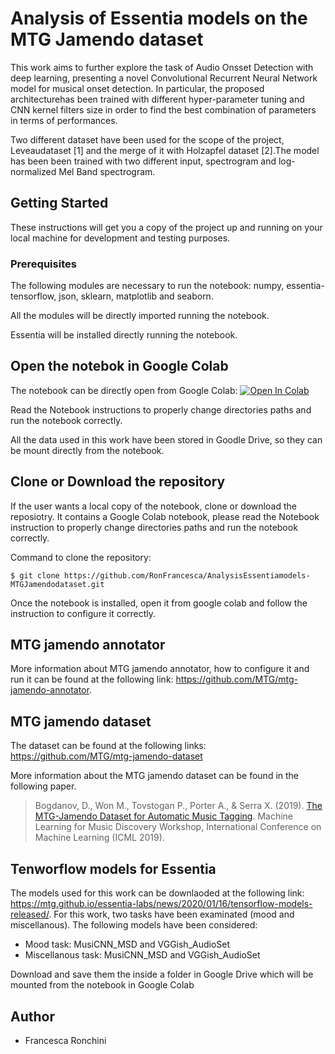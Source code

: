 # Analysis of Essentia models on the MTG Jamendo dataset

This work aims to further explore the task of Audio Onsset Detection with deep learning, presenting a novel Convolutional  Recurrent  Neural  Network  model  for  musical onset  detection.  In  particular,  the  proposed  architecturehas been trained with different hyper-parameter tuning and CNN kernel filters size in order to find the best combination of parameters in terms of performances. 

Two different dataset have been used for the scope of the project, Leveaudataset [1] and the merge of it with Holzapfel dataset [2].The model has been been trained with two different input, spectrogram  and log-normalized Mel Band spectrogram. 





## Getting Started

These instructions will get you a copy of the project up and running on your local machine for development and testing purposes. 

### Prerequisites

The following modules are necessary to run the notebook: numpy, essentia-tensorflow, json, sklearn, matplotlib and seaborn.

All the modules will be directly imported running the notebook.

Essentia will be installed directly running the notebook.

## Open the notebok in Google Colab

The notebook can be directly open from Google Colab: [![Open In Colab](https://colab.research.google.com/assets/colab-badge.svg)](https://colab.research.google.com/github/RonFrancesca/Analysis_Essentia_models-MTG_Jamendo-dataset/blob/master/LargeScale-Dataset-ClassificationRonchini.ipynb)

Read the Notebook instructions to properly change directories paths and run the notebook correctly.

All the data used in this work have been stored in Goodle Drive, so they can be mount directly from the notebook. 

## Clone or Download the repository 

If the user wants a local copy of the notebook, clone or download the reposiotry.
It contains a Google Colab notebook, please read the Notebook instruction to properly change directories paths and run the notebook correctly.

Command to clone the repository:
```
$ git clone https://github.com/RonFrancesca/AnalysisEssentiamodels-MTGJamendodataset.git
```
Once the notebook is installed, open it from google colab and follow the instruction to configure it correctly. 

## MTG jamendo annotator 

More information about MTG jamendo annotator, how to configure it and run it can be found at the following link: https://github.com/MTG/mtg-jamendo-annotator. 

## MTG jamendo dataset 

The dataset can be found at the following links: https://github.com/MTG/mtg-jamendo-dataset

More information about the MTG jamendo dataset can be found in the following paper. 

> Bogdanov, D., Won M., Tovstogan P., Porter A., & Serra X. (2019).  [The MTG-Jamendo Dataset for Automatic Music Tagging](http://mtg.upf.edu/node/3957). Machine Learning for Music Discovery Workshop, International Conference on Machine Learning (ICML 2019).

## Tenworflow models for Essentia 

The models used for this work can be downlaoded at the following link: https://mtg.github.io/essentia-labs/news/2020/01/16/tensorflow-models-released/. 
For this work, two tasks have been examinated (mood and miscellanous). 
The following models have been considered: 
- Mood task: MusiCNN_MSD and VGGish_AudioSet
- Miscellanous task: MusiCNN_MSD and VGGish_AudioSet

Download and save them the inside a folder in Google Drive which will be mounted from the notebook in Google Colab


## Author 
- Francesca Ronchini


